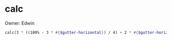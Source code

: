 # calc

Owner: Edwin

```sass
calc(3 * ((100% - 3 * #{$gutter-horizontal}) / 4) + 2 * #{$gutter-horizontal});
```